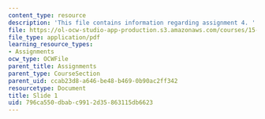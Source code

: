 ```yaml
---
content_type: resource
description: 'This file contains information regarding assignment 4. '
file: https://ol-ocw-studio-app-production.s3.amazonaws.com/courses/15-783j-product-design-and-development-spring-2006/796ca550dbabc9912d35863115db6623_sample_assignm_4.pdf
file_type: application/pdf
learning_resource_types:
- Assignments
ocw_type: OCWFile
parent_title: Assignments
parent_type: CourseSection
parent_uid: ccab23d8-a646-be48-b469-0b90ac2ff342
resourcetype: Document
title: Slide 1
uid: 796ca550-dbab-c991-2d35-863115db6623
---
```

